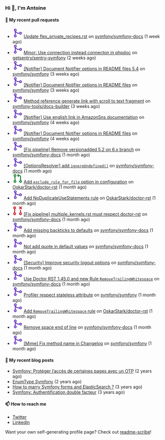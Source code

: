 ### Hi 👋, I'm Antoine

#### 👷 My recent pull requests

- ![](./assets/pr-merged.svg) [Update flex_private_recipes.rst](https://github.com/symfony/symfony-docs/pull/18366) on [symfony/symfony-docs](https://github.com/symfony/symfony-docs) (1 week ago)
- ![](./assets/pr-merged.svg) [Minor: Use connection instead connecton in phpdoc](https://github.com/getsentry/sentry-symfony/pull/722) on [getsentry/sentry-symfony](https://github.com/getsentry/sentry-symfony) (2 weeks ago)
- ![](./assets/pr-merged.svg) [[Notifier] Document Notifier options in README files 5.4](https://github.com/symfony/symfony/pull/50379) on [symfony/symfony](https://github.com/symfony/symfony) (3 weeks ago)
- ![](./assets/pr-merged.svg) [[Notifier] Document Notifier options in README files](https://github.com/symfony/symfony/pull/50378) on [symfony/symfony](https://github.com/symfony/symfony) (3 weeks ago)
- ![](./assets/pr-merged.svg) [Method reference generate link with scroll to text fragment](https://github.com/symfony-tools/docs-builder/pull/160) on [symfony-tools/docs-builder](https://github.com/symfony-tools/docs-builder) (3 weeks ago)
- ![](./assets/pr-merged.svg) [[Notifier] Use english link in AmazonSns documentation](https://github.com/symfony/symfony/pull/50350) on [symfony/symfony](https://github.com/symfony/symfony) (4 weeks ago)
- ![](./assets/pr-merged.svg) [[Notifier] Document Notifier options in README files](https://github.com/symfony/symfony/pull/50349) on [symfony/symfony](https://github.com/symfony/symfony) (4 weeks ago)
- ![](./assets/pr-merged.svg) [[Fix pipeline] Remove versionadded 5.2 on 6.x branch](https://github.com/symfony/symfony-docs/pull/18303) on [symfony/symfony-docs](https://github.com/symfony/symfony-docs) (1 month ago)
- ![](./assets/pr-merged.svg) [[OptionsResolver] add `ignoreUndefined()`](https://github.com/symfony/symfony-docs/pull/18302) on [symfony/symfony-docs](https://github.com/symfony/symfony-docs) (1 month ago)
- ![](./assets/pr-open.svg) [Add `exclude_rule_for_file` option in configuration](https://github.com/OskarStark/doctor-rst/pull/1395) on [OskarStark/doctor-rst](https://github.com/OskarStark/doctor-rst) (1 month ago)
- ![](./assets/pr-merged.svg) [Add NoDuplicateUseStatements rule](https://github.com/OskarStark/doctor-rst/pull/1394) on [OskarStark/doctor-rst](https://github.com/OskarStark/doctor-rst) (1 month ago)
- ![](./assets/pr-closed.svg) [[Fix pipeline] multiple_kernels.rst must respect doctor-rst](https://github.com/symfony/symfony-docs/pull/18295) on [symfony/symfony-docs](https://github.com/symfony/symfony-docs) (1 month ago)
- ![](./assets/pr-merged.svg) [Add missing backticks to defaults](https://github.com/symfony/symfony-docs/pull/18294) on [symfony/symfony-docs](https://github.com/symfony/symfony-docs) (1 month ago)
- ![](./assets/pr-merged.svg) [Not add quote in default values](https://github.com/symfony/symfony-docs/pull/18293) on [symfony/symfony-docs](https://github.com/symfony/symfony-docs) (1 month ago)
- ![](./assets/pr-merged.svg) [[Security] Improve security logout options](https://github.com/symfony/symfony-docs/pull/18277) on [symfony/symfony-docs](https://github.com/symfony/symfony-docs) (1 month ago)
- ![](./assets/pr-merged.svg) [Use Doctor RST 1.45.0 and new Rule `RemoveTrailingWhitespace`](https://github.com/symfony/symfony-docs/pull/18276) on [symfony/symfony-docs](https://github.com/symfony/symfony-docs) (1 month ago)
- ![](./assets/pr-merged.svg) [Profiler respect stateless attribute](https://github.com/symfony/symfony/pull/50218) on [symfony/symfony](https://github.com/symfony/symfony) (1 month ago)
- ![](./assets/pr-merged.svg) [Add `RemoveTrailingWhitespace` rule](https://github.com/OskarStark/doctor-rst/pull/1388) on [OskarStark/doctor-rst](https://github.com/OskarStark/doctor-rst) (1 month ago)
- ![](./assets/pr-merged.svg) [Remove space end of line](https://github.com/symfony/symfony-docs/pull/18262) on [symfony/symfony-docs](https://github.com/symfony/symfony-docs) (1 month ago)
- ![](./assets/pr-merged.svg) [[Mime] Fix method name in Changelog](https://github.com/symfony/symfony/pull/50166) on [symfony/symfony](https://github.com/symfony/symfony) (1 month ago)


#### 📜 My recent blog posts

- [Symfony: Protéger l’accès de certaines pages avec un OTP](https://alamirault.medium.com/symfony-prot%C3%A9ger-lacc%C3%A8s-de-certaines-pages-avec-un-otp-4d72458e3d08?source=rss-cebacd5f419e------2) (2 years ago)
- [EnumType Symfony](https://alamirault.medium.com/enumtype-symfony-cf7dc32ca2f2?source=rss-cebacd5f419e------2) (2 years ago)
- [How to marry Symfony forms and ElasticSearch ?](https://alamirault.medium.com/how-to-marry-symfony-forms-and-elasticsearch-24a9ccefa185?source=rss-cebacd5f419e------2) (3 years ago)
- [Symfony: Authentification double facteur](https://alamirault.medium.com/symfony-authentification-double-facteur-a2be5d405420?source=rss-cebacd5f419e------2) (3 years ago)

#### 📫 How to reach me

- [Twitter](https://twitter.com/a_lamirault)
- [Linkedin](https://www.linkedin.com/in/antoine-lamirault-9a9a9a107/)

Want your own self-generating profile page? Check out [readme-scribe](https://github.com/muesli/readme-scribe)!
